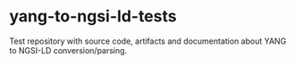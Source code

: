 # yang-to-ngsi-ld-tests
Test repository with source code, artifacts and documentation about YANG to NGSI-LD conversion/parsing.
